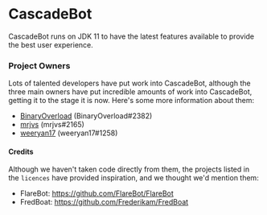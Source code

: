 # CascadeBot

CascadeBot runs on JDK 11 to have the latest features available to provide the best user experience.

### Project Owners

Lots of talented developers have put work into CascadeBot, although the three main owners have put incredible amounts of work into CascadeBot, getting it to the stage it is now. Here's some more information about them:

 - [BinaryOverload](https://github.com/binaryoverload) (BinaryOverload#2382)
 - [mrjvs](https://github.com/mrjvs) (mrjvs#2165) 
 - [weeryan17](https://github.com/weeryan17) (weeryan17#1258)

#### Credits

Although we haven't taken code directly from them, the projects listed in the `licences` have provided inspiration, and we thought we'd mention them:

 - FlareBot: https://github.com/FlareBot/FlareBot
 - FredBoat: https://github.com/Frederikam/FredBoat
